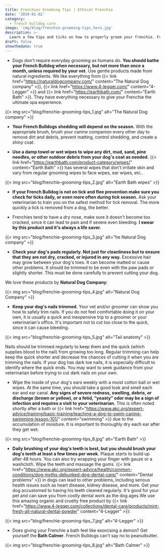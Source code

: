 ```yaml
---
title: Frenchies Grooming Tips | Ethical Frenchie
date: '2019-01-02'
category:
  - french bulldog care
image: 'img/blog/frenchie-grooming-tips_hero.jpg'
description: >-
  Learn a few tips and ticks on how to properly groom your frenchie. French Bulldogs are a sensitive dog breed so natural products work best.
draft: false
showthedate: true
---
```


- Dogs don't require everyday grooming as humans do. **You should bathe your French Bulldog when necessary, but not more than once a month, unless required by your vet.** Use gentle products made from natural ingredients. We like everything from {{< link href="https://naturaldogcompany.com/" content="The Natural Dog company" >}}, {{< link href="https://www.4-legger.com/" content="4-Legger" >}} and {{< link href="https://earthbath.com/" content="Earth Bath" >}}. They have everything necessary to give your Frenchie the ultimate spa experience.

{{< img src="blog/frenchie-grooming-tips_1.jpg" alt="The Natural Dog company" >}}

- **Your French Bulldogs shedding will depend on the season.** With the appropriate brush, brush your canine companion every other day to remove dirt and debris, prevent matting, control shedding, and create a shiny coat.

- **Use a damp towel or wet wipes to wipe any dirt, mud, sand, pine needles, or other outdoor debris from your dog's coat as needed.** {{< link href="https://earthbath.com/product-category/wipes/" content="Earth Bath" >}} has several wipes that don't irritate skin and vary from regular grooming wipes to face wipes, ear wipes, etc..

{{< img src="blog/frenchie-grooming-tips_2.jpg" alt="Earth Bath wipes" >}}

- **If your French Bulldog is not on tick and flee prevention make sure you check for ticks daily, or even more often during tick season.** Ask your veterinarian to train you on the safest method for tick removal. The more quickly a tick is removed from a dog, the better.

- Frenchies tend to have a dry nose, make sure it doesn't become too cracked, since it can lead to pain and if severe even bleeding. **I swear by this product and it's always a life saver.**

{{< img src="blog/frenchie-grooming-tips_3.jpg" alt="he Natural Dog company" >}}

- **Check your dog's pads regularly. Not just for cleanliness but to ensure that they are not dry, cracked, or injured in any way.** Excessive hair may grow between your dog's toes. It can become matted or cause other problems. It should be trimmed to be even with the paw pads or slightly shorter. This must be done carefully to prevent cutting your dog.

We love these products by **Natural Dog Company**:

{{< img src="blog/frenchie-grooming-tips_4.jpg" alt="Natural Dog Company" >}}

- **Keep your dog's nails trimmed.** Your vet and/or groomer can show you how to safely trim nails. If you do not feel comfortable doing it on your own, it is usually a quick and inexpensive trip to a groomer or your veterinarian's office. It's important not to cut too close to the quick, since it can cause bleeding.

{{< img src="blog/frenchie-grooming-tips_5.jpg" alt="Tail anatomy" >}}

Nails should be trimmed regularly to keep them and the quick (which supplies blood to the nail) from growing too long. Regular trimming can help keep the quick shorter and decrease the chances of cutting it when you are trimming the nails. If your dog has dark toe nails, it is especially difficult to identify where the quick ends. You may want to seek guidance from your veterinarian before trying to cut dark nails on your own.

- Wipe the inside of your dog's ears weekly with a moist cotton ball or wet wipes. At the same time, you should take a good look and smell each ear and ear canal. **Any signs of severe redness, swelling, debris, or discharge (brown or yellow), or a fetid, “yeasty” odor may be a sign of infection and requires a visit to your veterinarian.** This is often noted shortly after a bath or {{< link href="https://www.akc.org/expert-advice/training/basic-training/teaching-a-dog-to-swim-canine-swimming-lesson-101/" content="swimming" >}} due to the accumulation of moisture. It is important to thoroughly dry each ear after they get wet.

{{< img src="blog/frenchie-grooming-tips_6.jpg" alt="Earth Bath" >}}

- **Daily brushing of your dog's teeth is best, but you should brush your dog's teeth at least a few times per week.** Plaque starts to build up after 48 hours. You can also try wrapping your finger with gauze or a washcloth. Wipe the teeth and massage the gums. {{< link href="https://www.akc.org/expert-advice/health/common-conditions/dog-myths-debunked-dog-dental-care/" content="Dental problems" >}} in dogs can lead to other problems, including serious health issues such as heart disease, kidney disease, and more. Get your dog accustomed to having his teeth cleaned regularly. It's good for your pet and can save you from costly dental work as the dog ages.We use this amazing organic and cruelty free product by {{< link href="https://www.4-legger.com/collections/dental-care/products/mint-fresh-all-natural-dental-powder" content="4-Legger" >}}:

{{< img src="blog/frenchie-grooming-tips_7.jpg" alt="4-Legger" >}}

- Does giving your Frenchie a bath feel like exorcising a demon? Get yourself the **Bath Calmer**. French Bulldogs can't say no to peanutbutter.

{{< img src="blog/frenchie-grooming-tips_8.jpg" alt="Bath Calmer" >}}

